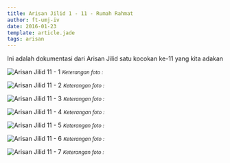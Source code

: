 ```yaml
---
title: Arisan Jilid 1 - 11 - Rumah Rahmat
author: ft-umj-iv
date: 2016-01-23
template: article.jade
tags: arisan
---
```


Ini adalah dokumentasi dari Arisan Jilid satu kocokan ke-11 yang kita adakan

![Arisan Jilid 11 - 1](Arisan-Jilid-11-1.jpg)
<small>_Keterangan foto :_</small>

<span class="more"></span>

![Arisan Jilid 11 - 2](Arisan-Jilid-11-2.jpg)
<small>_Keterangan foto :_</small>

![Arisan Jilid 11 - 3](Arisan-Jilid-11-3.jpg)
<small>_Keterangan foto :_</small>

![Arisan Jilid 11 - 4](Arisan-Jilid-11-4.jpg)
<small>_Keterangan foto :_</small>

![Arisan Jilid 11 - 5](Arisan-Jilid-11-5.jpg)
<small>_Keterangan foto :_</small>

![Arisan Jilid 11 - 6](Arisan-Jilid-11-6.jpg)
<small>_Keterangan foto :_</small>

![Arisan Jilid 11 - 7](Arisan-Jilid-11-7.jpg)
<small>_Keterangan foto :_</small>